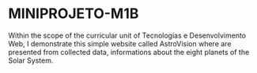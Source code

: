 # MINIPROJETO-M1B

Within the scope of the curricular unit of Tecnologias e Desenvolvimento Web, I demonstrate this simple website called AstroVision where are presented from collected data, informations about the eight planets of the Solar System.
